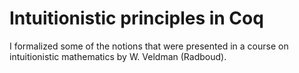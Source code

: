 Intuitionistic principles in Coq
================================
I formalized some of the notions that were presented in a course on 
intuitionistic mathematics by W. Veldman (Radboud).
